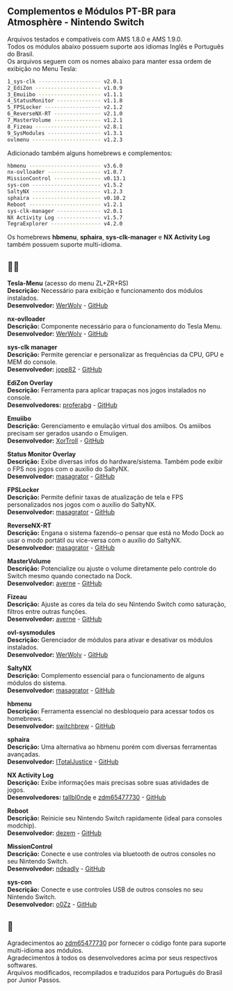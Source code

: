 ## Complementos e Módulos PT-BR para Atmosphère - Nintendo Switch  

Arquivos testados e compatíveis com AMS 1.8.0 e AMS 1.9.0.  
Todos os módulos abaixo possuem suporte aos idiomas Inglês e Português do Brasil.  
Os arquivos seguem com os nomes abaixo para manter essa ordem de exibição no Menu Tesla:  
```sh
1_sys-clk -------------------- v2.0.1 
2_EdiZon --------------------- v1.0.9 
3_Emuiibo -------------------- v1.1.1 
4_StatusMonitor -------------- v1.1.8 
5_FPSLocker ------------------ v2.1.2 
6_ReverseNX-RT --------------- v2.1.0 
7_MasterVolume --------------- v1.2.1 
8_Fizeau --------------------- v2.8.1 
9_SysModules ----------------- v1.3.1 
ovlmenu ---------------------- v1.2.3 
```

Adicionado também alguns homebrews e complementos:  
```sh 
hbmenu ----------------------- v3.6.0 
nx-ovlloader ----------------- v1.0.7 
MissionControl --------------- v0.13.1 
sys-con ---------------------- v1.5.2 
SaltyNX ---------------------- v1.2.3
sphaira ---------------------- v0.10.2 
Reboot ----------------------- v1.2.1 
sys-clk-manager -------------- v2.0.1 
NX Activity Log -------------- v1.5.7 
TegraExplorer ---------------- v4.2.0 
```
Os homebrews **hbmenu**, **sphaira**, **sys-clk-manager** e **NX Activity Log** também possuem suporte multi-idioma.  

## 👨‍💻 

**Tesla-Menu**  (acesso do menu ZL+ZR+RS)  
**Descrição:** Necessário para exibição e funcionamento dos módulos instalados.  
**Desenvolvedor:** [WerWolv](https://github.com/WerWolv) - [GitHub](https://github.com/WerWolv/Tesla-Menu)  

**nx-ovlloader**  
**Descrição:** Componente necessário para o funcionamento do Tesla Menu.  
**Desenvolvedor:** [WerWolv](https://github.com/WerWolv) - [GitHub](https://github.com/WerWolv/nx-ovlloader)  

**sys-clk manager**  
**Descrição:** Permite gerenciar e personalizar as frequências da CPU, GPU e MEM do console.  
**Desenvolvedor:** [jope82](https://github.com/jope82) - [GitHub](https://github.com/jope82/sys-clk-uncapped-gpu-and-other-extras)  

**EdiZon Overlay**  
**Descrição:** Ferramenta para aplicar trapaças nos jogos instalados no console.  
**Desenvolvedores:** [proferabg](https://github.com/proferabg) - [GitHub](https://github.com/proferabg/EdiZon-Overlay)  

**Emuiibo**  
**Descrição:** Gerenciamento e emulação virtual dos amiibos. Os amiibos precisam ser gerados usando o Emuiigen.  
**Desenvolvedor:** [XorTroll](https://github.com/XorTroll) - [GitHub](https://github.com/XorTroll/emuiibo)  

**Status Monitor Overlay**  
**Descrição:** Exibe diversas infos do hardware/sistema. Também pode exibir o FPS nos jogos com o auxílio do SaltyNX.  
**Desenvolvedor:** [masagrator](https://github.com/masagrator) - [GitHub](https://github.com/masagrator/Status-Monitor-Overlay)  

**FPSLocker**  
**Descrição:** Permite definir taxas de atualização de tela e FPS personalizados nos jogos com o auxílio do SaltyNX.  
**Desenvolvedor:** [masagrator](https://github.com/masagrator) - [GitHub](https://github.com/masagrator/FPSLocker)  

**ReverseNX-RT**  
**Descrição:** Engana o sistema fazendo-o pensar que está no Modo Dock ao usar o modo portátil ou vice-versa com o auxílio do SaltyNX.  
**Desenvolvedor:** [masagrator](https://github.com/masagrator) - [GitHub](https://github.com/masagrator/ReverseNX-RT)   

**MasterVolume**  
**Descrição:** Potencialize ou ajuste o volume diretamente pelo controle do Switch mesmo quando conectado na Dock.  
**Desenvolvedor:** [averne](https://github.com/averne) - [GitHub](https://github.com/averne/MasterVolume)  

**Fizeau**  
**Descrição:** Ajuste as cores da tela do seu Nintendo Switch como saturação, filtros entre outras funções.  
**Desenvolvedor:** [averne](https://github.com/averne) - [GitHub](https://github.com/averne/Fizeau)  

**ovl-sysmodules**  
**Descrição:** Gerenciador de módulos para ativar e desativar os módulos instalados.  
**Desenvolvedor:** [WerWolv](https://github.com/WerWolv) - [GitHub](https://github.com/WerWolv/ovl-sysmodules)  

**SaltyNX**  
**Descrição:** Complemento essencial para o funcionamento de alguns módulos do sistema.  
**Desenvolvedor:** [masagrator](https://github.com/masagrator) - [GitHub](https://github.com/masagrator/SaltyNX)  

**hbmenu**  
**Descrição:** Ferramenta essencial no desbloqueio para acessar todos os homebrews.  
**Desenvolvedor:** [switchbrew](https://github.com/switchbrew) - [GitHub](https://github.com/switchbrew/nx-hbmenu)   

**sphaira**  
**Descrição:** Uma alternativa ao hbmenu porém com diversas ferramentas avançadas.  
**Desenvolvedor:** [ITotalJustice](https://github.com/ITotalJustice) - [GitHub](https://github.com/ITotalJustice/sphaira)  

**NX Activity Log**  
**Descrição:** Exibe informações mais precisas sobre suas atividades de jogos.  
**Desenvolvedores:** [tallbl0nde](https://github.com/tallbl0nde) e [zdm65477730](https://github.com/zdm65477730) - [GitHub](https://github.com/zdm65477730/NX-Activity-Log)  

**Reboot**  
**Descrição:** Reinicie seu Nintendo Switch rapidamente (ideal para consoles modchip).  
**Desenvolvedor:** [dezem](https://github.com/dezem) - [GitHub](https://github.com/dezem/Safe_Reboot)  

**MissionControl**  
**Descrição:** Conecte e use controles via bluetooth de outros consoles no seu Nintendo Switch.  
**Desenvolvedor:** [ndeadly](https://github.com/ndeadly) - [GitHub](https://github.com/ndeadly/MissionControl)  

**sys-con**  
**Descrição:** Conecte e use controles USB de outros consoles no seu Nintendo Switch.  
**Desenvolvedor:** [o0Zz](https://github.com/o0Zz) - [GitHub](https://github.com/o0Zz/sys-con)  


## 📝  
Agradecimentos ao [zdm65477730](https://github.com/zdm65477730) por fornecer o código fonte para suporte multi-idioma aos módulos.  
Agradecimentos à todos os desenvolvedores acima por seus respectivos softwares.  
Arquivos modificados, recompilados e traduzidos para Português do Brasil por Junior Passos.  

